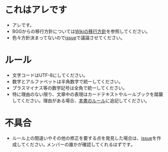 # これはアレです

- アレです。
- BGGからの移行方針については[Wikiの移行方針]を参照してください。
- 色々方針決まってないので[issue]で議論させてください。

# ルール

- 文字コードはUTF-8にしてください｡
- 数字とアルファベットは半角数字で統一してください。
- プラスマイナス等の数学記号は全角で統一してください。
- 特に理由のない限り、文章中の表現はカードテキストやルールブックを踏襲してください。理由がある場合、[本書のルール]に追記してください。

# 不具合

- ルール上の間違いやその他の修正を要する点を発見した場合は、[issue]を作成してください｡ メンバーの誰かが確認してくれるはずです｡

  [Wikiの移行方針]: https://github.com/retlet/dominion_judgement/wiki
  [本書のルール]: https://github.com/retlet/dominion_judgement/tree/master/02-本書のルール
  [Issue]: https://github.com/retlet/dominion_judgement/issues
